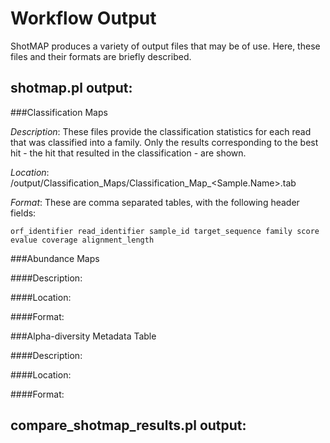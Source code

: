 Workflow Output
===============

ShotMAP produces a variety of output files that may be of use. Here, these files and their formats are briefly described.

shotmap.pl output:
------------------

###Classification Maps

*Description*: These files provide the classification statistics for each read that was classified into a family. Only 
the results corresponding to the best hit - the hit that resulted in the classification - are shown.

*Location*:
    <ffdb>/output/Classification_Maps/Classification_Map_<Sample.Name>.tab

*Format*: These are comma separated tables, with the following header fields:

    orf_identifier read_identifier sample_id target_sequence family score evalue coverage alignment_length


###Abundance Maps

####Description:

####Location: 

####Format:


###Alpha-diversity Metadata Table

####Description:

####Location:

####Format:


compare_shotmap_results.pl output:
----------------------------------



